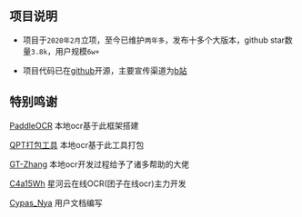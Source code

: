 ## 项目说明
- 项目于`2020年2月`立项，至今已维护`两年多`，发布十多个大版本，github star数量`3.8k`，用户规模`6w+`

- 项目代码已在[github](https://github.com/PantsuDango/Dango-Translator)开源，主要宣传渠道为[b站](https://space.bilibili.com/227927)

## 特别鸣谢

[PaddleOCR](https://github.com/PaddlePaddle/PaddleOCR)  本地ocr基于此框架搭建

[QPT打包工具](https://github.com/GT-ZhangAcer/QPT)  本地ocr基于此工具打包

[GT-Zhang](https://github.com/GT-ZhangAcer) 本地ocr开发过程给予了诸多帮助的大佬

[C4a15Wh](https://c4a15wh.cn) 星河云在线OCR(团子在线ocr)主力开发

[Cypas_Nya](https://blog.ayano.top) 用户文档编写